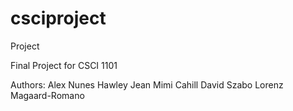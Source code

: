 csciproject
===========

Project

Final Project for CSCI 1101

Authors:
Alex Nunes
Hawley Jean
Mimi Cahill
David Szabo
Lorenz Magaard-Romano
